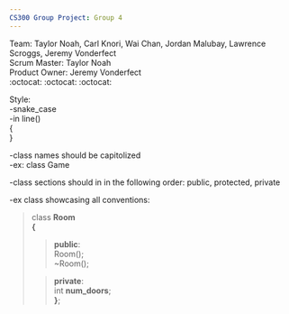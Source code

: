 ```yaml
---
CS300 Group Project: Group 4
---
```


Team: Taylor Noah, Carl Knori, Wai Chan, Jordan Malubay, Lawrence Scroggs, Jeremy Vonderfect  
Scrum Master: Taylor Noah  
Product Owner: Jeremy Vonderfect  
:octocat: :octocat: :octocat:

Style:  
-snake_case  
-in line()  
{  
}  

-class names should be capitolized  
-ex: class Game  

-class sections should in in the following order: public, protected, private


-ex class showcasing all conventions:  
>class **Room**  
>**{**  
>>  **public**:  
>>    Room();   
>>    ~Room();  
>     
>>  **private**:  
>>    int **num_doors**;  
**}**;
